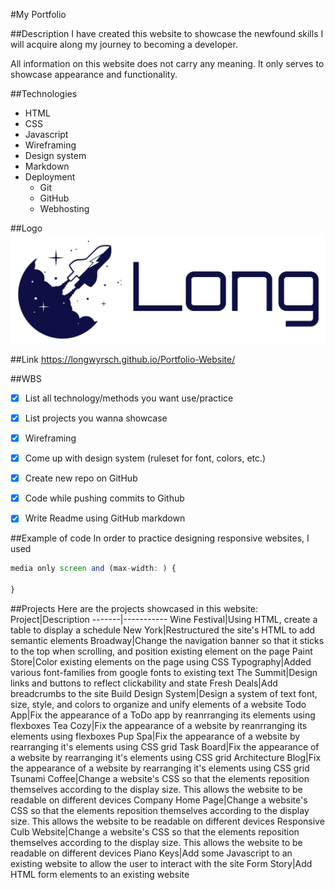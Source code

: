 
#My Portfolio

##Description
I have created this website to showcase the newfound skills I will acquire along my journey to becoming a developer.

All information on this website does not carry any meaning. It only serves to showcase appearance and functionality.

##Technologies
* HTML
* CSS
* Javascript
* Wireframing
* Design system
* Markdown
* Deployment
	* Git
	* GitHub
	* Webhosting

##Logo
![My logo](/media/logo.png)

##Link
https://longwyrsch.github.io/Portfolio-Website/

##WBS

-[x] List all technology/methods you want use/practice
-[x] List projects you wanna showcase
-[x] Wireframing
-[x] Come up with design system (ruleset for font, colors, etc.)
-[x] Create new repo on GitHub
-[x] Code while pushing commits to Github
-[x] Write Readme using GitHub markdown


##Example of code
In order to practice designing responsive websites, I used 

```Javascript
media only screen and (max-width: ) {
    
}
```


##Projects
Here are the projects showcased in this website:
Project|Description
-------|-----------
Wine Festival|Using HTML, create a table to display a schedule
New York|Restructured the site's HTML to add semantic elements
Broadway|Change the navigation banner so that it sticks to the top when scrolling, and position existing element on the page
Paint Store|Color existing elements on the page using CSS
Typography|Added various font-families from google fonts to existing text
The Summit|Design links and buttons to reflect clickability and state
Fresh Deals|Add breadcrumbs to the site
Build Design System|Design a system of text font, size, style, and colors to organize and unify elements of a website
Todo App|Fix the appearance of a ToDo app by reanrranging its elements using flexboxes
Tea Cozy|Fix the appearance of a website by reanrranging its elements using flexboxes
Pup Spa|Fix the appearance of a website by rearranging it's elements using CSS grid
Task Board|Fix the appearance of a website by rearranging it's elements using CSS grid
Architecture Blog|Fix the appearance of a website by rearranging it's elements using CSS grid
Tsunami Coffee|Change a website's CSS so that the elements reposition themselves according to the display size. This allows the website to be readable on different devices
Company Home Page|Change a website's CSS so that the elements reposition themselves according to the display size. This allows the website to be readable on different devices
Responsive Culb Website|Change a website's CSS so that the elements reposition themselves according to the display size. This allows the website to be readable on different devices
Piano Keys|Add some Javascript to an existing website to allow the user to interact with the site
Form Story|Add HTML form elements to an existing website